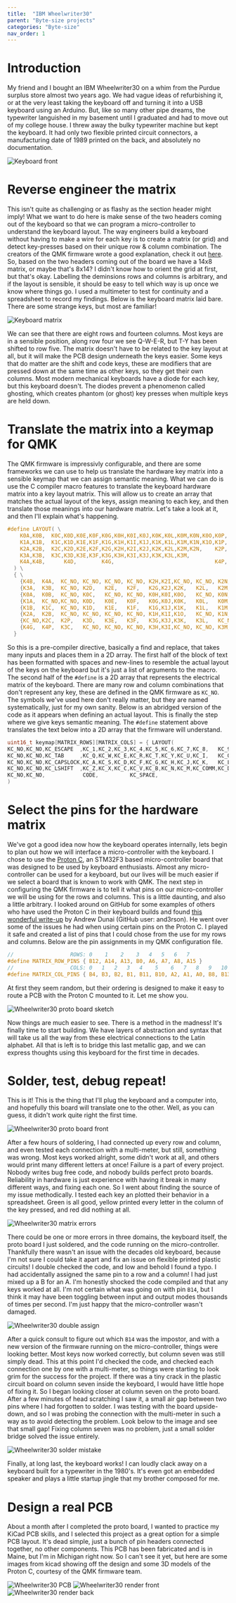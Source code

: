 ```yaml
---
title:  "IBM Wheelwriter30"
parent: "Byte-size projects"
categories: "Byte-size"
nav_order: 1
---
```


# Introduction
My friend and I bought an IBM Wheelwriter30 on a whim from the Purdue surplus store almost two years ago. We had vague ideas of refurbishing it, or at the very least taking the keyboard off and turning it into a USB keyboard using an Arduino. But, like so many other pipe dreams, the typewriter languished in my basement until I graduated and had to move out of my college house. I threw away the bulky typewriter machine but kept the keyboard. It had only two flexible printed circuit connectors, a manufacturing date of 1989 printed on the back, and absolutely no documentation.

![Keyboard front](/media/wheelwriter30-front.jpg)

# Reverse engineer the matrix
This isn't quite as challenging or as flashy as the section header might imply! What we want to do here is make sense of the two headers coming out of the keyboard so that we can program a micro-controller to understand the keyboard layout. The way engineers build a keyboard without having to make a wire for each key is to create a matrix (or grid) and detect key-presses based on their unique row & column combination. The creators of the QMK firmware wrote a good explanation, check it out [here](https://docs.qmk.fm/#/how_a_matrix_works). So, based on the two headers coming out of the board we have a 14x8 matrix, or maybe that's 8x14? I didn't know how to orient the grid at first, but that's okay. Labelling the deminsions rows and columns is arbitrary, and if the layout is sensible, it should be easy to tell which way is up once we know where things go. I used a multimeter to test for continuity and a spreadsheet to record my findings. Below is the keyboard matrix laid bare. There are some strange keys, but most are familiar!

![Keyboard matrix](/media/wheelwriter30-matrix.png)

We can see that there are eight rows and fourteen columns. Most keys are in a sensible position, along row four we see Q-W-E-R, but T-Y has been shifted to row five. The matrix doesn't have to be related to the key layout at all, but it will make the PCB design underneath the keys easier. Some keys that do matter are the shift and code keys, these are modifiers that are pressed down at the same time as other keys, so they get their own columns. Most modern mechanical keyboards have a diode for each key, but this keyboard doesn't. The diodes prevent a phenomenon called ghosting, which creates phantom (or ghost) key presses when multiple keys are held down.

# Translate the matrix into a keymap for QMK
The QMK firmware is impressivly configurable, and there are some frameworks we can use to help us translate the hardware key matrix into a sensible keymap that we can assign semantic meaning. What we can do is use the C compiler macro features to translate the keyboard hardware matrix into a key layout matrix. This will allow us to create an array that matches the actual layout of the keys, assign meaning to each key, and then translate those meanings into our hardware matrix. Let's take a look at it, and then I'll explain what's happening.

```c
#define LAYOUT( \
    K0A,K0B,  K0C,K0D,K0E,K0F,K0G,K0H,K0I,K0J,K0K,K0L,K0M,K0N,K0O,K0P,  K0Q,K0R,K0S, \
    K1A,K1B,  K1C,K1D,K1E,K1F,K1G,K1H,K1I,K1J,K1K,K1L,K1M,K1N,K1O,K1P,  K1Q,K1R,K1S, \
    K2A,K2B,  K2C,K2D,K2E,K2F,K2G,K2H,K2I,K2J,K2K,K2L,K2M,K2N,    K2P,  K2Q,K2R,K2S, \
    K3A,K3B,  K3C,K3D,K3E,K3F,K3G,K3H,K3I,K3J,K3K,K3L,K3M,                  K3R,     \
    K4A,K4B,      K4D,        K4G,                                K4P,  K4Q,K4R,K4S  \
  ) \
  { \
    {K4B,  K4A,  KC_NO, KC_NO, KC_NO, KC_NO, K2H,K2I,KC_NO, KC_NO, K2N,   K1P,   K4R, KC_NO}, \
    {K3A,  K3B,  KC_NO, K2D,   K2E,   K2F,   K2G,K2J,K2K,   K2L,   K2M,   K2Q,   K2R, KC_NO}, \
    {K0A,  K0B,  KC_NO, K0C,   KC_NO, KC_NO, K0H,K0I,K0O,   KC_NO, K0N,   K0P,   K0R, KC_NO}, \
    {K1A,  KC_NO,KC_NO, K0D,   K0E,   K0F,   K0G,K0J,K0K,   K0L,   K0M,   K0Q,   K0S, KC_NO}, \
    {K1B,  K1C,  KC_NO, K1D,   K1E,   K1F,   K1G,K1J,K1K,   K1L,   K1M,   K1Q,   K1R, KC_NO}, \
    {K2A,  K2B,  KC_NO, KC_NO, KC_NO, KC_NO, K1H,K1I,K1O,   KC_NO, K1N,   KC_NO, K1S, KC_NO}, \
    {KC_NO,K2C,  K2P,   K3D,   K3E,   K3F,   K3G,K3J,K3K,   K3L,   KC_NO, K3R,   K2S, KC_NO}, \
    {K4G,  K4P,  K3C,   KC_NO, KC_NO, KC_NO, K3H,K3I,KC_NO, KC_NO, K3M,   K4Q,   K4S, K4D  }  \
  }
```

So this is a pre-compiler directive, basically a find and replace, that takes many inputs and places them in a 2D array. The first half of the block of text has been formatted with spaces and new-lines to resemble the actual layout of the keys on the keyboard but it's just a list of arguments to the macro. The second half of the ```#define``` is a 2D array that represents the electrical matrix of the keyboard. There are many row and column combinations that don't represent any key, these are defined in the QMK firmware as ```KC_NO```. The symbols we've used here don't really matter, but they are named systematically, just for my own sanity. Below is an abridged version of the code as it appears when defining an actual layout. This is finally the step where we give keys semantic meaning. The ```#define``` statement above translates the text below into a 2D array that the firmware will understand.

```c
uint16_t keymap[MATRIX_ROWS][MATRIX_COLS] = { LAYOUT(
KC_NO,KC_NO,KC_ESCAPE  ,KC_1,KC_2,KC_3,KC_4,KC_5,KC_6,KC_7,KC_8,   KC_9,  KC_0,   KC_MINS, KC_EQL, KC_BSPC,  KC_HOME,KC_PGUP,KC_PSCREEN,
KC_NO,KC_NO,KC_TAB     ,KC_Q,KC_W,KC_E,KC_R,KC_T,KC_Y,KC_U,KC_I,   KC_O,  KC_P,   KC_NO,   KC_LBRC,KC_ENTER, KC_END, KC_PGDN,KC_NO,
KC_NO,KC_NO,KC_CAPSLOCK,KC_A,KC_S,KC_D,KC_F,KC_G,KC_H,KC_J,KC_K,   KC_L,  KC_SCLN,KC_QUOTE,        KC_RSHIFT,KC_FIND,KC_NO,  KC_NO,
KC_NO,KC_NO,KC_LSHIFT  ,KC_Z,KC_X,KC_C,KC_V,KC_B,KC_N,KC_M,KC_COMM,KC_DOT,KC_SLSH,                                   KC_UP,
KC_NO,KC_NO,            CODE,          KC_SPACE,                                                   KC_DELETE,KC_LEFT,KC_DOWN,KC_RIGHT
)
```

# Select the pins for the hardware matrix
We've got a good idea now how the keyboard operates internally, lets begin to plan out how we will interface a micro-controller with the keyboard. I chose to use the [Proton C](https://qmk.fm/proton-c/), an STM32F3 based micro-controller board that was designed to be used by keyboard enthusiasts. Almost any micro-controller can be used for a keyboard, but our lives will be much easier if we select a board that is known to work with QMK. The next step in configuring the QMK firmware is to tell it what pins on our micro-controller we will be using for the rows and columns. This is a little daunting, and also a little arbitrary. I looked around on GitHub for some examples of others who have used the Proton C in their keyboard builds and found [this wonderful write-up](https://github.com/qmk/qmk_firmware/tree/master/keyboards/handwired/d48) by Andrew Dunai (GitHub user: and3rson). He went over some of the issues he had when using certain pins on the Proton C. I played it safe and created a list of pins that I could chose from the use for my rows and columns. Below are the pin assignments in my QMK configuration file.

```c
//                  ROWS: 0    1    2    3   4   5   6   7
#define MATRIX_ROW_PINS { B12, A14, A13, B0, A6, A7, A8, A15 }
//                  COLS: 0   1   2   3   4    5    6   7   8   9   10   11   12   13
#define MATRIX_COL_PINS { B4, B3, B2, B1, B11, B10, A2, A1, A0, B8, B13, B14, B15, B9 }
```

At first they seem random, but their ordering is designed to make it easy to route a PCB with the Proton C mounted to it. Let me show you.

![Wheelwriter30 proto board sketch](/media/wheelwriter30-proto-sketch.jpg)

Now things are much easier to see. There is a method in the madness! It's finally time to start building. We have layers of abstraction and syntax that will take us all the way from these electrical connections to the Latin alphabet. All that is left is to bridge this last metallic gap, and we can express thoughts using this keyboard for the first time in decades.


# Solder, test, debug repeat!
This is it! This is the thing that I'll plug the keyboard and a computer into, and hopefully this board will translate one to the other. Well, as you can guess, it didn't work quite right the first time.

![Wheelwriter30 proto board front](/media/wheelwriter30-proto-front.jpg)

After a few hours of soldering, I had connected up every row and column, and even tested each connection with a multi-meter, but still, something was wrong. Most keys worked alright, some didn't work at all, and others would print many different letters at once! Failure is a part of every project. Nobody writes bug free code, and nobody builds perfect proto boards. Reliability in hardware is just experience with having it break in many different ways, and fixing each one. So I went about finding the source of my issue methodically. I tested each key an plotted their behavior in a spreadsheet. Green is all good, yellow printed every letter in the column of the key pressed, and red did nothing at all.

![Wheelwriter30 matrix errors](/media/wheelwriter30-matrix-errors.png)


There could be one or more errors in three domains, the keyboard itself, the proto board I just soldered, and the code running on the micro-controller. Thankfully there wasn't an issue with the decades old keyboard, because I'm not sure I could take it apart and fix an issue on flexible printed plastic circuits! I double checked the code, and low and behold I found a typo. I had accidentally assigned the same pin to a row and a column! I had just mixed up a B for an A. I'm honestly shocked the code compiled and that any keys worked at all. I'm not certain what was going on with pin ```B14```, but I think it may have been toggling between input and output modes thousands of times per second. I'm just happy that the micro-controller wasn't damaged.

![Wheelwriter30 double assign](/media/wheelwriter30-double-assign.png)

After a quick consult to figure out which ```B14``` was the impostor, and with a new version of the firmware running on the micro-controller, things were looking better. Most keys now worked correctly, but column seven was still simply dead. This at this point I'd checked the code, and checked each connection one by one with a multi-meter, so things were starting to look grim for the success for the project. If there was a tiny crack in the plastic circuit board on column seven inside the keyboard, I would have little hope of fixing it. So I began looking closer at column seven on the proto board. After a few minutes of head scratching I saw it, a small air gap between two pins where I had forgotten to solder. I was testing with the board upside-down, and so I was probing the connection with the multi-meter in such a way as to avoid detecting the problem. Look below to the image and see that small gap! Fixing column seven was no problem, just a small solder bridge solved the issue entirely.

![Wheelwriter30 solder mistake](/media/wheelwriter30-proto-gap.jpg)

Finally, at long last, the keyboard works! I can loudly clack away on a keyboard built for a typewriter in the 1980's. It's even got an embedded speaker and plays a little startup jingle that my brother composed for me.

# Design a real PCB

About a month after I completed the proto board, I wanted to practice my KiCad PCB skills, and I selected this project as a great option for a simple PCB layout. It's dead simple, just a bunch of pin headers connected together, no other components. This PCB has been fabricated and is in Maine, but I'm in Michigan right now. So I can't see it yet, but here are some images from kicad showing off the design and some 3D models of the Proton C, courtesy of the QMK firmware team.

![Wheelwriter30 PCB](/media/wheelwriter30-pcb.png)
![Wheelwriter30 render front](/media/wheelwriter30-pcb-front.jpg)
![Wheelwriter30 render back](/media/wheelwriter30-pcb-back.jpg)

